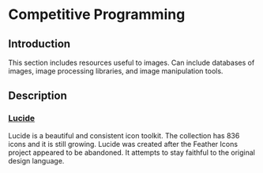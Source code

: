 # Competitive Programming

## Introduction

This section includes resources useful to images. Can include databases of images, image processing libraries, and image manipulation tools.

## Description

### [Lucide](https://lucide.dev)

Lucide is a beautiful and consistent icon toolkit. The collection has 836 icons and it is still growing. Lucide was created after the Feather Icons project appeared to be abandoned. It attempts to stay faithful to the original design language.
